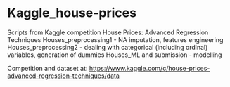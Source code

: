 # Kaggle_house-prices
Scripts from Kaggle competition House Prices: Advanced Regression Techniques
Houses_preprocessing1 - NA imputation, features engineering
Houses_preprocessing2 - dealing with categorical (including ordinal) variables, generation of dummies
Houses_ML and submission -  modelling


Competition and dataset at: https://www.kaggle.com/c/house-prices-advanced-regression-techniques/data
